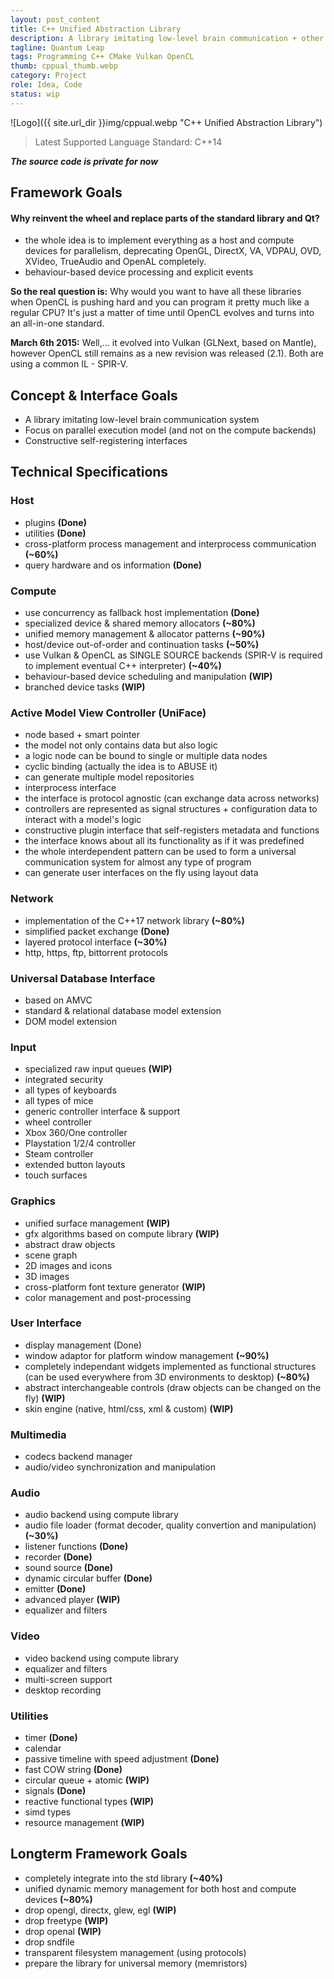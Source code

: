 ```yaml
---
layout: post_content
title: C++ Unified Abstraction Library
description: A library imitating low-level brain communication + other additional functionalities
tagline: Quantum Leap
tags: Programming C++ CMake Vulkan OpenCL
thumb: cppual_thumb.webp
category: Project
role: Idea, Code
status: wip
---
```

![Logo]({{ site.url_dir }}img/cppual.webp "C++ Unified Abstraction Library")

>Latest Supported Language Standard: C++14

***The source code is private for now***

## Framework Goals

#### Why reinvent the wheel and replace parts of the standard library and Qt?
- the whole idea is to implement everything as a host and compute devices for parallelism, deprecating OpenGL, DirectX, VA, VDPAU, OVD, XVideo, TrueAudio and OpenAL completely.
- behaviour-based device processing and explicit events

**So the real question is:** Why would you want to have all these libraries when OpenCL is pushing hard and you can program it pretty much like a regular CPU? It's just a matter of time until OpenCL evolves and turns into an all-in-one standard.

**March 6th 2015:** Well,... it evolved into Vulkan (GLNext, based on Mantle), however OpenCL still remains as a new revision was released (2.1). Both are using a common IL - SPIR-V.


## Concept & Interface Goals

- A library imitating low-level brain communication system
- Focus on parallel execution model (and not on the compute backends)
- Constructive self-registering interfaces


## Technical Specifications

### Host
* plugins **(Done)**
* utilities **(Done)**
* cross-platform process management and interprocess communication **(~60%)**
* query hardware and os information **(Done)**

### Compute
* use concurrency as fallback host implementation **(Done)**
* specialized device & shared memory allocators **(~80%)**
* unified memory management & allocator patterns **(~90%)**
* host/device out-of-order and continuation tasks **(~50%)**
* use Vulkan & OpenCL as SINGLE SOURCE backends (SPIR-V is required to implement eventual C++ interpreter) **(~40%)**
* behaviour-based device scheduling and manipulation **(WIP)**
* branched device tasks **(WIP)**

### Active Model View Controller (UniFace)
* node based + smart pointer
* the model not only contains data but also logic
* a logic node can be bound to single or multiple data nodes
* cyclic binding (actually the idea is to ABUSE it)
* can generate multiple model repositories
* interprocess interface
* the interface is protocol agnostic (can exchange data across networks)
* controllers are represented as signal structures + configuration data to interact with a model's logic
* constructive plugin interface that self-registers metadata and functions
* the interface knows about all its functionality as if it was predefined
* the whole interdependent pattern can be used to form a universal communication system for almost any type of program
* can generate user interfaces on the fly using layout data

### Network
* implementation of the C++17 network library **(~80%)**
* simplified packet exchange **(Done)**
* layered protocol interface **(~30%)**
* http, https, ftp, bittorrent protocols

### Universal Database Interface
* based on AMVC
* standard & relational database model extension
* DOM model extension

### Input
* specialized raw input queues **(WIP)**
* integrated security
* all types of keyboards
* all types of mice
* generic controller interface & support
* wheel controller
* Xbox 360/One controller
* Playstation 1/2/4 controller
* Steam controller
* extended button layouts
* touch surfaces

### Graphics
* unified surface management **(WIP)**
* gfx algorithms based on compute library **(WIP)**
* abstract draw objects
* scene graph
* 2D images and icons
* 3D images
* cross-platform font texture generator **(WIP)**
* color management and post-processing

### User Interface
* display management (Done)
* window adaptor for platform window management **(~90%)**
* completely independant widgets implemented as functional structures (can be used everywhere from 3D environments to desktop) **(~80%)**
* abstract interchangeable controls (draw objects can be changed on the fly) **(WIP)**
* skin engine (native, html/css, xml & custom) **(WIP)**

### Multimedia
* codecs backend manager
* audio/video synchronization and manipulation

### Audio
* audio backend using compute library
* audio file loader (format decoder, quality convertion and manipulation) **(~30%)**
* listener functions **(Done)**
* recorder **(Done)**
* sound source **(Done)**
* dynamic circular buffer **(Done)**
* emitter **(Done)**
* advanced player **(WIP)**
* equalizer and filters

### Video
* video backend using compute library
* equalizer and filters
* multi-screen support
* desktop recording

### Utilities
* timer **(Done)**
* calendar
* passive timeline with speed adjustment **(Done)**
* fast COW string **(Done)**
* circular queue + atomic **(WIP)**
* signals **(Done)**
* reactive functional types **(WIP)**
* simd types
* resource management **(WIP)**


## Longterm Framework Goals ##
* completely integrate into the std library **(~40%)**
* unified dynamic memory management for both host and compute devices **(~80%)**
* drop opengl, directx, glew, egl **(WIP)**
* drop freetype **(WIP)**
* drop openal **(WIP)**
* drop sndfile
* transparent filesystem management (using protocols)
* prepare the library for universal memory (memristors)
